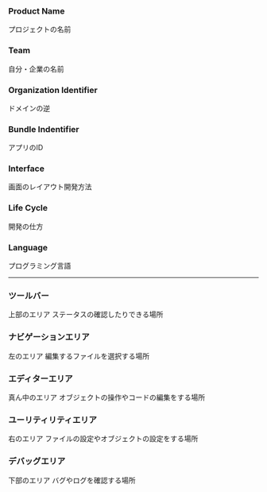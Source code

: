 ### Product Name
プロジェクトの名前
### Team
自分・企業の名前
### Organization Identifier
ドメインの逆
### Bundle Indentifier
アプリのID
### Interface
画面のレイアウト開発方法
### Life Cycle
開発の仕方
### Language
プログラミング言語

---
### ツールバー
上部のエリア
ステータスの確認したりできる場所
### ナビゲーションエリア
左のエリア
編集するファイルを選択する場所
### エディターエリア
真ん中のエリア
オブジェクトの操作やコードの編集をする場所
### ユーリティリティエリア
右のエリア
ファイルの設定やオブジェクトの設定をする場所
### デバッグエリア
下部のエリア
バグやログを確認する場所
